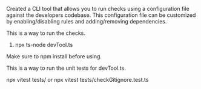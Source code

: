 Created a CLI tool that allows you to run checks using a configuration file against the developers codebase. This configuration file can be customized by enabling/disabling rules and adding/removing dependencies.

This is a way to run the checks.

1. npx ts-node devTool.ts 

Make sure to npm install before using.

This is a way to run the unit tests for devTool.ts.

npx vitest tests/ or npx vitest tests/checkGitignore.test.ts 